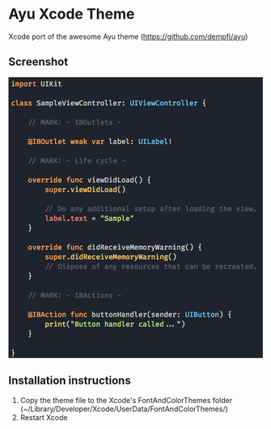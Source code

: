 # Ayu Xcode Theme
Xcode port of the awesome Ayu theme (https://github.com/dempfi/ayu)

## Screenshot
![Xcode Ayu Dark](/screenshot.png "Xcode Ayu Dark")

## Installation instructions

1. Copy the theme file to the Xcode's FontAndColorThemes folder (~/Library/Developer/Xcode/UserData/FontAndColorThemes/)
2. Restart Xcode
